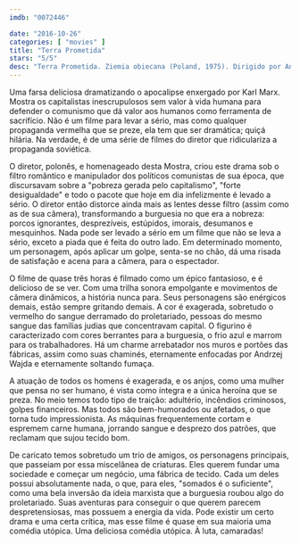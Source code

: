 ```yaml
---
imdb: "0072446"

date: "2016-10-26"
categories: [ "movies" ]
title: "Terra Prometida"
stars: "5/5"
desc: "Terra Prometida. Ziemia obiecana (Poland, 1975). Dirigido por Andrzej Wajda. Escrito por Wladyslaw Stanislaw Reymont, Andrzej Wajda. Com Daniel Olbrychski (Karol Borowiecki), Wojciech Pszoniak (Moryc Welt), Andrzej Seweryn (Maks Baum), Anna Nehrebecka (Anka Kurowska), Tadeusz Bialoszczynski (Ojciec Karola - Karol's Father), Bozena Dykiel (Mada Müller), Franciszek Pieczka (Müller), Danuta Wodynska (Müllerowa), Marian Glinka (Wilhelm Müller)."
---
```

Uma farsa deliciosa dramatizando o apocalipse enxergado por Karl Marx. Mostra os capitalistas inescrupulosos sem valor à vida humana para defender o comunismo que dá valor aos humanos como ferramenta de sacrifício. Não é um filme para levar a sério, mas como qualquer propaganda vermelha que se preze, ela tem que ser dramática; quiçá hilária. Na verdade, é de uma série de filmes do diretor que ridiculariza a propaganda soviética.

O diretor, polonês, e homenageado desta Mostra, criou este drama sob o filtro romântico e manipulador dos políticos comunistas de sua época, que discursavam sobre a "pobreza gerada pelo capitalismo", "forte desigualdade" e todo o pacote que hoje em dia infelizmente é levado a sério. O diretor então distorce ainda mais as lentes desse filtro (assim como as de sua câmera), transformando a burguesia no que era a nobreza: porcos ignorantes, desprezíveis, estúpidos, imorais, desumanos e mesquinhos. Nada pode ser levado a sério em um filme que não se leva a sério, exceto a piada que é feita do outro lado. Em determinado momento, um personagem, após aplicar um golpe, senta-se no chão, dá uma risada de satisfação e acena para a câmera, para o espectador.

O filme de quase três horas é filmado como um épico fantasioso, e é delicioso de se ver. Com uma trilha sonora empolgante e movimentos de câmera dinâmicos, a história nunca para. Seus personagens são enérgicos demais, estão sempre gritando demais. A cor é exagerada, sobretudo o vermelho do sangue derramado do proletariado, pessoas do mesmo sangue das famílias judias que concentravam capital. O figurino é caracterizado com cores berrantes para a burguesia, o frio azul e marrom para os trabalhadores. Há um charme arrebatador nos muros e portões das fábricas, assim como suas chaminés, eternamente enfocadas por Andrzej Wajda e eternamente soltando fumaça.

A atuação de todos os homens é exagerada, e os anjos, como uma mulher que pensa no ser humano, é vista como íntegra e a única heroína que se preza. No meio temos todo tipo de traição: adultério, incêndios criminosos, golpes financeiros. Mas todos são bem-humorados ou afetados, o que torna tudo impressionista. As máquinas frequentemente cortam e espremem carne humana, jorrando sangue e desprezo dos patrões, que reclamam que sujou tecido bom.

De caricato temos sobretudo um trio de amigos, os personagens principais, que passeiam por essa miscelânea de criaturas. Eles querem fundar uma sociedade e começar um negócio, uma fábrica de tecido. Cada um deles possui absolutamente nada, o que, para eles, "somados é o suficiente", como uma bela inversão da ideia marxista que a burguesia roubou algo do proletariado. Suas aventuras para conseguir o que querem parecem despretensiosas, mas possuem a energia da vida. Pode existir um certo drama e uma certa crítica, mas esse filme é quase em sua maioria uma comédia utópica. Uma deliciosa comédia utópica. À luta, camaradas!
